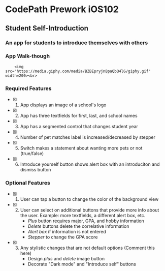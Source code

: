 # CodePath Prework iOS102

## Student Self-Introduction

### An app for students to introduce themselves with others

### App Walk-though

        <img src="https://media.giphy.com/media/BZBEpryjnBpaQbQ4lG/giphy.gif" width=200><br>

### Required Features

- [x] 1. App displays an image of a school's logo
- [x] 2. App has three textfields for first, last, and school names
- [x] 3. App has a segmented control that changes student year
- [x] 4. Number of pet matches label is increased/decreased by stepper
- [x] 5. Switch makes a statement about wanting more pets or not (true/false) 
- [x] 6. Introduce yourself button shows alert box with an introduciton and dismiss button

### Optional Features

- [x] 1. User can tap a button to change the color of the background view
- [x] 2. User can select on additional buttons that provide more info about the user. Example: more textfields, a different alert box, etc.
        * *Plus* button requires major, GPA, and hobby information
        * *Delete* buttons delete the correlative information
        * *Alert box* if information is not entered
        * *Stepper* to change the GPA score
- [x] 3. Any stylistic changes that are not default options (Comment this here)
        * Design *plus* and *delete* image button
        * Decorate "Dark mode" and "Introduce self" buttons
